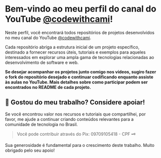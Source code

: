 # Bem-vindo ao meu perfil do canal do YouTube [@codewithcami](https://www.youtube.com/@codewithcami)!

Neste perfil, você encontrará todos repositórios de projetos desenvolvidos no meu canal do YouTube [@codewithcami](https://www.youtube.com/@codewithcami).

Cada repositório abriga a estrutura inicial de um projeto específico, destinado a fornecer recursos úteis, tutoriais e exemplos para aqueles interessados em explorar uma ampla gama de tecnologias relacionadas ao desenvolvimento de software e web.

**Se desejar acompanhar os projetos junto comigo nos vídeos, sugiro fazer o fork do repositório desejado e continuar codificando enquanto assiste às aulas no YouTube. Mais detalhes sobre como participar podem ser encontrados no README de cada projeto.**


## 🌟 Gostou do meu trabalho? Considere apoiar!

Se você encontrou valor nos recursos e tutoriais que compartilhei, por favor, me ajude a continuar criando conteúdos relevantes para a comunidade de tecnologia no Brasil.

> Você pode contribuir através do Pix: 09709105418 - CPF 🗝️

Sua generosidade é fundamental para o crescimento deste trabalho. Muito obrigado pelo seu apoio!


